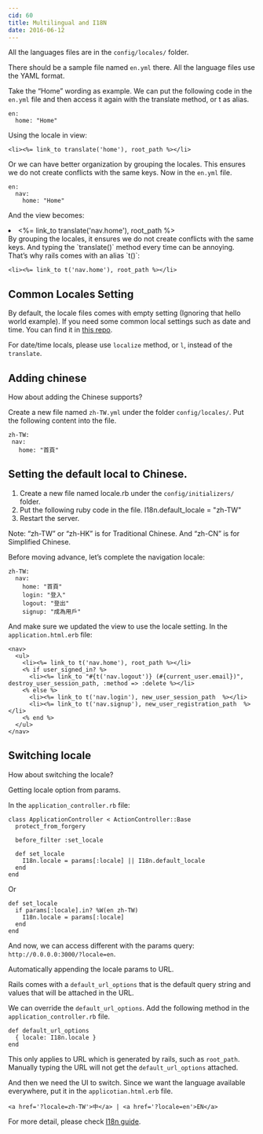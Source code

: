 ```yaml
---
cid: 60
title: Multilingual and I18N
date: 2016-06-12
---
```


All the languages files are in the `config/locales/` folder.

There should be a sample file named `en.yml` there. All the language files use the YAML format.

Take the “Home” wording as example. We can put the following code in the `en.yml` file and then access it again with the translate method, or t as alias.

~~~
en:
  home: "Home"
~~~

Using the locale in view:

~~~
<li><%= link_to translate('home'), root_path %></li>
~~~

Or we can have better organization by grouping the locales. This ensures we do not create conflicts with the same keys. Now in the `en.yml` file.

~~~
en:
  nav:
    home: "Home"
~~~

And the view becomes:

<li><%= link_to translate('nav.home'), root_path %></li>
By grouping the locales, it ensures we do not create conflicts with the same keys.
And typing the `translate()` method every time can be annoying. That’s why rails comes with an alias `t()`:

~~~
<li><%= link_to t('nav.home'), root_path %></li>
~~~

## Common Locales Setting

By default, the locale files comes with empty setting (Ignoring that hello world example). If you need some common local settings such as date and time. You can find it in [this repo](https://github.com/svenfuchs/rails-i18n).

For date/time locals, please use `localize` method, or `l`, instead of the `translate`.

## Adding chinese
How about adding the Chinese supports?

Create a new file named `zh-TW.yml` under the folder `config/locales/`.
Put the following content into the file.

~~~
zh-TW:
 nav:
   home: "首頁"
~~~

## Setting the default local to Chinese.

1. Create a new file named locale.rb under the `config/initializers/` folder.
2. Put the following ruby code in the file. I18n.default_locale = "zh-TW"
3. Restart the server.

Note: “zh-TW” or “zh-HK” is for Traditional Chinese. And “zh-CN” is for Simplified Chinese.

Before moving advance, let’s complete the navigation locale:

~~~
zh-TW:
  nav:
    home: "首頁"
    login: "登入"
    logout: "登出"
    signup: "成為用戶"
~~~

And make sure we updated the view to use the locale setting. In the `application.html.erb` file:

~~~
<nav>
  <ul>
    <li><%= link_to t('nav.home'), root_path %></li>
    <% if user_signed_in? %>
      <li><%= link_to "#{t('nav.logout')} (#{current_user.email})", destroy_user_session_path, :method => :delete %></li>
    <% else %>
      <li><%= link_to t('nav.login'), new_user_session_path  %></li>
      <li><%= link_to t('nav.signup'), new_user_registration_path  %></li>
    <% end %>
  </ul>
</nav>
~~~

## Switching locale

How about switching the locale?

Getting locale option from params.

In the `application_controller.rb` file:

~~~
class ApplicationController < ActionController::Base
  protect_from_forgery

  before_filter :set_locale

  def set_locale
    I18n.locale = params[:locale] || I18n.default_locale
  end
end
~~~

Or

~~~
def set_locale
  if params[:locale].in? %W(en zh-TW)
    I18n.locale = params[:locale]
  end
end
~~~

And now, we can access different with the params query: `http://0.0.0.0:3000/?locale=en`.

Automatically appending the locale params to URL.

Rails comes with a `default_url_options` that is the default query string and values that will be attached in the URL.

We can override the `default_url_options`. Add the following method in the `application_controller.rb` file.

~~~
def default_url_options
  { locale: I18n.locale }
end
~~~

This only applies to URL which is generated by rails, such as `root_path`. Manually typing the URL will not get the `default_url_options` attached.

And then we need the UI to switch. Since we want the language available everywhere, put it in the `applicotian.html.erb` file.

~~~
<a href='?locale=zh-TW'>中</a> | <a href='?locale=en'>EN</a>
~~~

For more detail, please check [I18n guide](http://guides.rubyonrails.org/i18n.html).